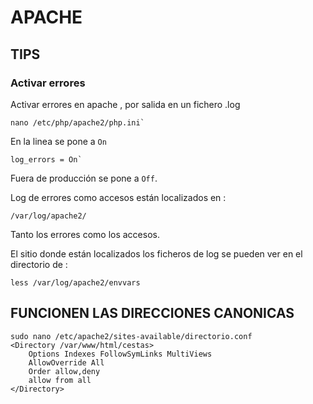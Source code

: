 # APACHE
## TIPS

### Activar errores

Activar errores en apache , por salida en un fichero .log
```
nano /etc/php/apache2/php.ini`
```
En la linea se pone a `On`
```
log_errors = On`
```
Fuera de producción se pone a `Off`.

Log de errores como accesos están localizados en :
```
/var/log/apache2/
```
Tanto los errores como los accesos.

El sitio donde están localizados los ficheros de log se pueden ver en el directorio de :
```
less /var/log/apache2/envvars
```
## FUNCIONEN LAS DIRECCIONES CANONICAS
````
sudo nano /etc/apache2/sites-available/directorio.conf
<Directory /var/www/html/cestas>
    Options Indexes FollowSymLinks MultiViews
    AllowOverride All
    Order allow,deny
    allow from all
</Directory>
````
